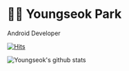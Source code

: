 # :man_technologist: Youngseok Park

Android Developer

[![Hits](https://hits.seeyoufarm.com/api/count/incr/badge.svg?url=https%3A%2F%2Fgithub.com%2Fyands11%2Fhit-counter&count_bg=%23000000&title_bg=%23099000&icon=&icon_color=%23E7E7E7&title=hits&edge_flat=false)](https://hits.seeyoufarm.com)

![Youngseok's github stats](https://github-readme-stats.vercel.app/api?username=yands11&show_icons=true&&theme=radical&hide=stars,issues)
